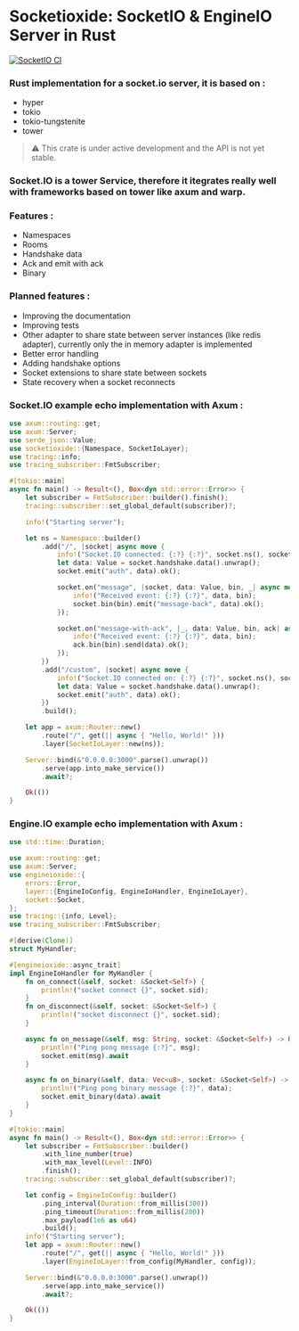 # Socketioxide: SocketIO & EngineIO Server in Rust
[![SocketIO CI](https://github.com/Totodore/socketioxide/actions/workflows/socketio-ci.yml/badge.svg)](https://github.com/Totodore/socketioxide/actions/workflows/socketio-ci.yml)

### Rust implementation for a socket.io server, it is based on :
* hyper
* tokio
* tokio-tungstenite
* tower

> ⚠️ This crate is under active development and the API is not yet stable.
### Socket.IO is a tower Service, therefore it itegrates really well with frameworks based on tower like axum and warp.
### Features :
* Namespaces
* Rooms
* Handshake data
* Ack and emit with ack
* Binary

### Planned features :
* Improving the documentation
* Improving tests
* Other adapter to share state between server instances (like redis adapter), currently only the in memory adapter is implemented
* Better error handling
* Adding handshake options
* Socket extensions to share state between sockets
* State recovery when a socket reconnects


### Socket.IO example echo implementation with Axum :
```rust
use axum::routing::get;
use axum::Server;
use serde_json::Value;
use socketioxide::{Namespace, SocketIoLayer};
use tracing::info;
use tracing_subscriber::FmtSubscriber;

#[tokio::main]
async fn main() -> Result<(), Box<dyn std::error::Error>> {
    let subscriber = FmtSubscriber::builder().finish();
    tracing::subscriber::set_global_default(subscriber)?;

    info!("Starting server");

    let ns = Namespace::builder()
        .add("/", |socket| async move {
            info!("Socket.IO connected: {:?} {:?}", socket.ns(), socket.sid);
            let data: Value = socket.handshake.data().unwrap();
            socket.emit("auth", data).ok();

            socket.on("message", |socket, data: Value, bin, _| async move {
                info!("Received event: {:?} {:?}", data, bin);
                socket.bin(bin).emit("message-back", data).ok();
            });

            socket.on("message-with-ack", |_, data: Value, bin, ack| async move {
                info!("Received event: {:?} {:?}", data, bin);
                ack.bin(bin).send(data).ok();
            });
        })
        .add("/custom", |socket| async move {
            info!("Socket.IO connected on: {:?} {:?}", socket.ns(), socket.sid);
            let data: Value = socket.handshake.data().unwrap();
            socket.emit("auth", data).ok();
        })
        .build();

    let app = axum::Router::new()
        .route("/", get(|| async { "Hello, World!" }))
        .layer(SocketIoLayer::new(ns));

    Server::bind(&"0.0.0.0:3000".parse().unwrap())
        .serve(app.into_make_service())
        .await?;

    Ok(())
}
```

### Engine.IO example echo implementation with Axum :
```rust
use std::time::Duration;

use axum::routing::get;
use axum::Server;
use engineioxide::{
    errors::Error,
    layer::{EngineIoConfig, EngineIoHandler, EngineIoLayer},
    socket::Socket,
};
use tracing::{info, Level};
use tracing_subscriber::FmtSubscriber;

#[derive(Clone)]
struct MyHandler;

#[engineioxide::async_trait]
impl EngineIoHandler for MyHandler {
    fn on_connect(&self, socket: &Socket<Self>) {
        println!("socket connect {}", socket.sid);
    }
    fn on_disconnect(&self, socket: &Socket<Self>) {
        println!("socket disconnect {}", socket.sid);
    }

    async fn on_message(&self, msg: String, socket: &Socket<Self>) -> Result<(), Error> {
        println!("Ping pong message {:?}", msg);
        socket.emit(msg).await
    }

    async fn on_binary(&self, data: Vec<u8>, socket: &Socket<Self>) -> Result<(), Error> {
        println!("Ping pong binary message {:?}", data);
        socket.emit_binary(data).await
    }
}

#[tokio::main]
async fn main() -> Result<(), Box<dyn std::error::Error>> {
    let subscriber = FmtSubscriber::builder()
        .with_line_number(true)
        .with_max_level(Level::INFO)
        .finish();
    tracing::subscriber::set_global_default(subscriber)?;

    let config = EngineIoConfig::builder()
        .ping_interval(Duration::from_millis(300))
        .ping_timeout(Duration::from_millis(200))
        .max_payload(1e6 as u64)
        .build();
    info!("Starting server");
    let app = axum::Router::new()
        .route("/", get(|| async { "Hello, World!" }))
        .layer(EngineIoLayer::from_config(MyHandler, config));

    Server::bind(&"0.0.0.0:3000".parse().unwrap())
        .serve(app.into_make_service())
        .await?;

    Ok(())
}
```
